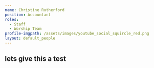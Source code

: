 ```yaml
---
name: Christine Rutherford
position: Accountant
roles:
  - Staff
  - Worship Team
profile-imgpath: /assets/images/youtube_social_squircle_red.png
layout: default_people
---
```


## lets give this a test
